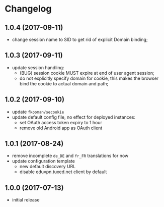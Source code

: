 # Changelog

## 1.0.4 (2017-09-11)
- change session name to SID to get rid of explicit Domain binding;

## 1.0.3 (2017-09-11)
- update session handling:
  - (BUG) session cookie MUST expire at end of user agent session;
  - do not explicitly specify domain for cookie, this makes the 
    browser bind the cookie to actual domain and path;

## 1.0.2 (2017-09-10)
- update `fkooman/secookie`
- update default config file, no effect for deployed instances:
  - set OAuth access token expiry to 1 hour
  - remove old Android app as OAuth client

## 1.0.1 (2017-08-24)
- remove incomplete `de_DE` and `fr_FR` translations for now
- update configuration template
  - new default discovery URL
  - disable eduvpn.tuxed.net client by default

## 1.0.0 (2017-07-13)
- initial release
